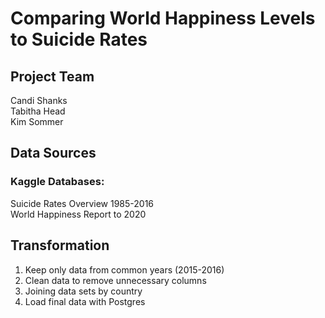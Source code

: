 # Comparing World Happiness Levels to Suicide Rates<br>

## Project Team <br>
Candi Shanks<br>
Tabitha Head<br>
Kim Sommer<br>

## Data Sources<br>
### Kaggle Databases:<br>
Suicide Rates Overview 1985-2016<br>
World Happiness Report to 2020<br>

## Transformation
<ol>
  <li>Keep only data from common years (2015-2016)</li>
  <li>Clean data to remove unnecessary columns</li>
  <li>Joining data sets by country</li>
  <li>Load final data with Postgres</li>
</ol>
